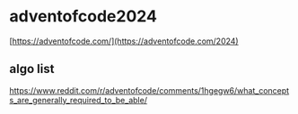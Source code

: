 # adventofcode2024

[https://adventofcode.com/](https://adventofcode.com/2024)

## algo list

https://www.reddit.com/r/adventofcode/comments/1hgegw6/what_concepts_are_generally_required_to_be_able/ 